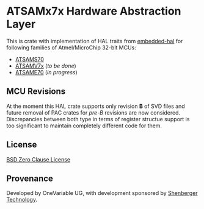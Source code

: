 # ATSAMx7x Hardware Abstraction Layer

This is crate with implementation of HAL traits from [embedded-hal](https://crates.io/crates/embedded-hal) for following families of Atmel/MicroChip 32-bit MCUs:

* [ATSAMS70](https://www.microchip.com/ParamChartSearch/chart.aspx?branchID=2116)
* [ATSAMV7x](https://www.microchip.com/ParamChartSearch/Chart.aspx?branchID=2117) (_to be done_)
* [ATSAME70](https://www.microchip.com/ParamChartSearch/Chart.aspx?branchID=2113) (_in progress_)

## MCU Revisions

At the moment this HAL crate supports only revision **B** of SVD files and future removal of PAC crates for _pre-B_ revisions are now considered. Discrepancies between both type in terms of register structue support is too significant to maintain completely different code for them.

## License

[BSD Zero Clause License](https://choosealicense.com/licenses/0bsd/)

## Provenance

Developed by OneVariable UG, with development sponsored by [Shenberger Technology](https://shenbergertech.com/).

